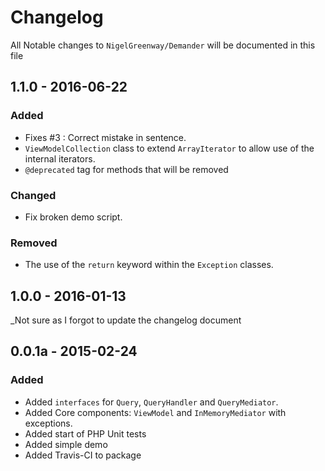 # Changelog

All Notable changes to `NigelGreenway/Demander` will be documented in this file

## 1.1.0 - 2016-06-22

### Added
 - Fixes #3 : Correct mistake in sentence.
 - `ViewModelCollection` class to extend `ArrayIterator` to allow use of the internal iterators.
 - `@deprecated` tag for methods that will be removed

### Changed
 - Fix broken demo script.

### Removed
 - The use of the `return` keyword within the `Exception` classes.

## 1.0.0 - 2016-01-13

_Not sure as I forgot to update the changelog document

## 0.0.1a - 2015-02-24

### Added
- Added `interfaces` for `Query`, `QueryHandler` and `QueryMediator`.
- Added Core components: `ViewModel` and `InMemoryMediator` with exceptions.
- Added start of PHP Unit tests
- Added simple demo
- Added Travis-CI to package